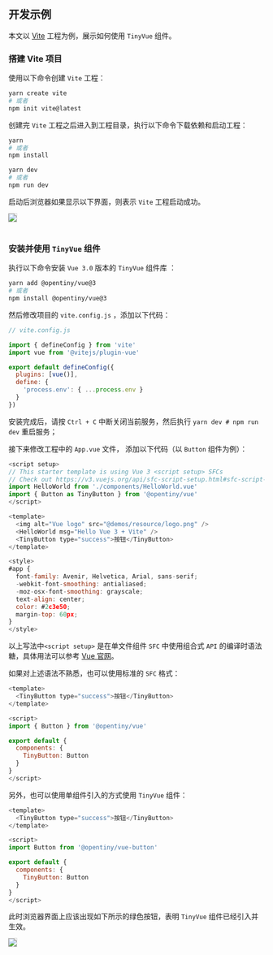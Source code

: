 <!--anchor:on-->

## 开发示例

本文以 [Vite](https://cn.vitejs.dev/) 工程为例，展示如何使用 `TinyVue` 组件。

### 搭建 Vite 项目

使用以下命令创建 `Vite` 工程：

```bash
yarn create vite
# 或者
npm init vite@latest
```

创建完 `Vite` 工程之后进入到工程目录，执行以下命令下载依赖和启动工程：

```bash
yarn
# 或者
npm install

yarn dev
# 或者
npm run dev
```

启动后浏览器如果显示以下界面，则表示 `Vite` 工程启动成功。

<img src="@demos/resource/vite-vue.png" class="image" style="box-shadow: 0 0 0 1px rgba(0, 0, 0, 0.14)" ><br><br>

### 安装并使用 `TinyVue` 组件

执行以下命令安装 `Vue 3.0` 版本的 `TinyVue` 组件库 ：

```bash
yarn add @opentiny/vue@3
# 或者
npm install @opentiny/vue@3
```

然后修改项目的 `vite.config.js` ，添加以下代码：

```js
// vite.config.js

import { defineConfig } from 'vite'
import vue from '@vitejs/plugin-vue'

export default defineConfig({
  plugins: [vue()],
  define: {
    'process.env': { ...process.env }
  }
})
```

安装完成后，请按 `Ctrl + C` 中断关闭当前服务，然后执行 `yarn dev # npm run dev` 重启服务；

接下来修改工程中的 `App.vue` 文件， 添加以下代码（以 `Button` 组件为例）：

```js
<script setup>
// This starter template is using Vue 3 <script setup> SFCs
// Check out https://v3.vuejs.org/api/sfc-script-setup.html#sfc-script-setup
import HelloWorld from './components/HelloWorld.vue'
import { Button as TinyButton } from '@opentiny/vue'
</script>

<template>
  <img alt="Vue logo" src="@demos/resource/logo.png" />
  <HelloWorld msg="Hello Vue 3 + Vite" />
  <TinyButton type="success">按钮</TinyButton>
</template>

<style>
#app {
  font-family: Avenir, Helvetica, Arial, sans-serif;
  -webkit-font-smoothing: antialiased;
  -moz-osx-font-smoothing: grayscale;
  text-align: center;
  color: #2c3e50;
  margin-top: 60px;
}
</style>
```

以上写法中`<script setup>` 是在单文件组件 `SFC` 中使用组合式 `API` 的编译时语法糖，具体用法可以参考 [Vue 官网](https://v3.vuejs.org/api/sfc-script-setup.html#sfc-script-setup)。

如果对上述语法不熟悉，也可以使用标准的 `SFC` 格式：

```js
<template>
  <TinyButton type="success">按钮</TinyButton>
</template>

<script>
import { Button } from '@opentiny/vue'

export default {
  components: {
    TinyButton: Button
  }
}
</script>
```

另外，也可以使用单组件引入的方式使用 `TinyVue` 组件：

```js
<template>
  <TinyButton type="success">按钮</TinyButton>
</template>

<script>
import Button from '@opentiny/vue-button'

export default {
  components: {
    TinyButton: Button
  }
}
</script>
```

此时浏览器界面上应该出现如下所示的绿色按钮，表明 `TinyVue` 组件已经引入并生效。

<img src="@demos/resource/tiny-vue.png" class="image" style="box-shadow: 0 0 0 1px rgba(0, 0, 0, 0.14)" ><br><br>
